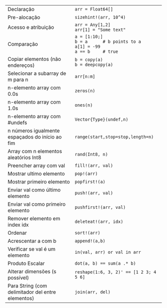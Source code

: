 |                                                 |                                                                                      |
| ----------------------------------------------- | ------------------------------------------------------------------------------------ |
| Declaração                                      | `arr = Float64[]`                                                                    |
| Pre-alocação                                    | `sizehint!(arr, 10^4)`                                                               |
| Acesso e atribuição	                          | `arr = Any[1,2]`<br>`arr[1] = "Some text"`                                           |
| Comparação                                      | `a = [1:10;]`<br>`b = a      # b points to a`<br>`a[1] = -99`<br>`a == b     # true` |
| Copiar elementos (não endereços)                | `b = copy(a)`<br>`b = deepcopy(a)`                                                   |
| Selecionar a subarray de m para n               | `arr[n:m]`                                                                           |
| n-elemento array com 0.0s                       | `zeros(n)`                                                                           |
| n-elemento array com 1.0s                       | `ones(n)`                                                                            |
| n-elemento array com #undefs                    | `Vector{Type}(undef,n)`                                                              |
| n números igualmente espaçados do início ao fim | `range(start,stop=stop,length=n)`                                                    |
| Array com n elementos aleatórios Int8           | `rand(Int8, n)`                                                                      |
| Preencher array com val                         | `fill!(arr, val)`                                                                    |
| Mostrar ultimo elemento                         | `pop!(arr)`                                                                          |
| Mostrar primeiro elemento                       | `popfirst!(a)`                                                                       |
| Enviar val como último elemento                 | `push!(arr, val)`                                                                    |
| Enviar val como primeiro elemento               | `pushfirst!(arr, val)`                                                               |
| Remover elemento em index idx                   | `deleteat!(arr, idx)`                                                                |
| Ordenar                                         | `sort!(arr)`                                                                         |
| Acrescentar a com b                             | `append!(a,b)`                                                                       |
| Verificar se val é um elemento                  | `in(val, arr) or val in arr`                                                         |
| Produto Escalar                                 | `dot(a, b) == sum(a .* b)`                                                           |
| Alterar dimensões (s possível)                  | `reshape(1:6, 3, 2)' == [1 2 3; 4 5 6]`                                              |
| Para String (com delimitador del entre elementos) | `join(arr, del)`                                                                     |
